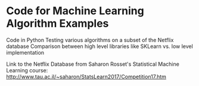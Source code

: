 # Code for Machine Learning Algorithm Examples

Code in Python
Testing various algorithms on a subset of the Netflix database
Comparison between high level libraries like SKLearn vs. low level implementation

Link to the Netflix Database from Saharon Rosset's Statistical Machine Learning course:
http://www.tau.ac.il/~saharon/StatsLearn2017/Competition17.htm
